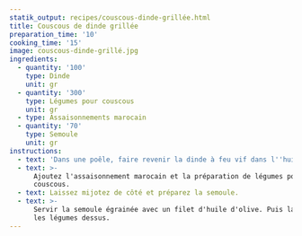```yaml
---
statik_output: recipes/couscous-dinde-grillée.html
title: Couscous de dinde grillée
preparation_time: '10'
cooking_time: '15'
image: couscous-dinde-grillé.jpg
ingredients:
  - quantity: '100'
    type: Dinde
    unit: gr
  - quantity: '300'
    type: Légumes pour couscous
    unit: gr
  - type: Assaisonnements marocain
  - quantity: '70'
    type: Semoule
    unit: gr
instructions:
  - text: 'Dans une poêle, faire revenir la dinde à feu vif dans l''huile d''olive.'
  - text: >-
      Ajoutez l'assaisonnement marocain et la préparation de légumes pour
      couscous.
  - text: Laissez mijotez de côté et préparez la semoule.
  - text: >-
      Servir la semoule égrainée avec un filet d'huile d'olive. Puis la dinde et
      les légumes dessus.
---
```



